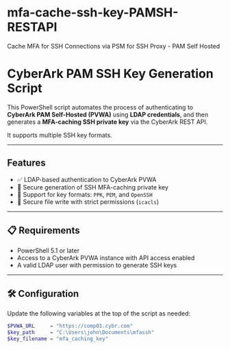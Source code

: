 # mfa-cache-ssh-key-PAMSH-RESTAPI
Cache MFA for SSH Connections via PSM for SSH Proxy - PAM Self Hosted
# CyberArk PAM SSH Key Generation Script

This PowerShell script automates the process of authenticating to **CyberArk PAM Self-Hosted (PVWA)** using **LDAP credentials**, and then generates a **MFA-caching SSH private key** via the CyberArk REST API.

It supports multiple SSH key formats.

---

## Features

- ✅ LDAP-based authentication to CyberArk PVWA
- 🔐 Secure generation of SSH MFA-caching private key
- 🔄 Support for key formats: `PPK`, `PEM`, and `OpenSSH`
- 📁 Secure file write with strict permissions (`icacls`)

---

## 📋 Requirements

- PowerShell 5.1 or later
- Access to a CyberArk PVWA instance with API access enabled
- A valid LDAP user with permission to generate SSH keys

---

## 🛠️ Configuration

Update the following variables at the top of the script as needed:

```powershell
$PVWA_URL     = "https://comp01.cybr.com"
$key_path     = "C:\Users\john\Documents\mfassh"
$key_filename = "mfa_caching_key"

